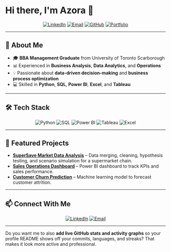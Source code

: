 

# Hi there, I'm Azora 👋

<p align="center">
  <a href="https://www.linkedin.com/in/azora/"><img src="https://img.shields.io/badge/LinkedIn-0077B5?logo=linkedin&logoColor=white" alt="LinkedIn"></a>
  <a href="mailto:999yiimeng@gmail.com"><img src="https://img.shields.io/badge/Email-D14836?logo=gmail&logoColor=white" alt="Email"></a>
  <a href="https://github.com/yiimeng0v0"><img src="https://img.shields.io/badge/GitHub-181717?logo=github&logoColor=white" alt="GitHub"></a>
  <a href="https://sailormoonyimeng.com"><img src="https://img.shields.io/badge/Portfolio-000000?logo=About.me&logoColor=white" alt="Portfolio"></a>
</p>

---

## 💼 About Me

* 🎓 **BBA Management Graduate** from University of Toronto Scarborough
* 📊 Experienced in **Business Analysis**, **Data Analytics**, and **Operations**
* 💡 Passionate about **data-driven decision-making** and **business process optimization**
* 💻 Skilled in **Python**, **SQL**, **Power BI**, **Excel**, and **Tableau**

---

## 🛠 Tech Stack

<p align="center">
  <img src="https://img.shields.io/badge/Python-3776AB?logo=python&logoColor=white" alt="Python"/>
  <img src="https://img.shields.io/badge/SQL-316192?logo=postgresql&logoColor=white" alt="SQL"/>
  <img src="https://img.shields.io/badge/Power%20BI-F2C811?logo=powerbi&logoColor=black" alt="Power BI"/>
  <img src="https://img.shields.io/badge/Tableau-E97627?logo=tableau&logoColor=white" alt="Tableau"/>
  <img src="https://img.shields.io/badge/Excel-217346?logo=microsoft-excel&logoColor=white" alt="Excel"/>
</p>

---

## 📂 Featured Projects

* **[SuperSave Market Data Analysis](#)** – Data merging, cleaning, hypothesis testing, and scenario simulation for a supermarket chain.
* **[Sales Operations Dashboard](#)** – Power BI dashboard to track KPIs and sales performance.
* **[Customer Churn Prediction](#)** – Machine learning model to forecast customer attrition.

---

## 📫 Connect With Me

<p align="center">
  <a href="https://www.linkedin.com/in/azora/"><img src="https://img.shields.io/badge/-LinkedIn-blue?logo=linkedin&logoColor=white" alt="LinkedIn"></a>
  <a href="mailto:999yiimeng@gmail.com"><img src="https://img.shields.io/badge/-Email-red?logo=gmail&logoColor=white" alt="Email"></a>
</p>

---

Do you want me to also **add live GitHub stats and activity graphs** so your profile README shows off your commits, languages, and streaks? That makes it look more active and professional.
